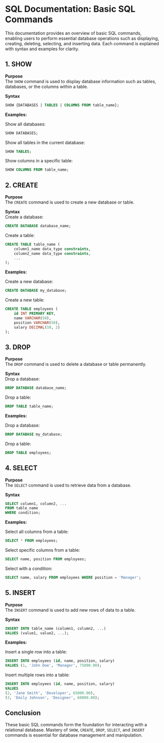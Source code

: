 # SQL Documentation: Basic SQL Commands

This documentation provides an overview of basic SQL commands, enabling users to perform essential database operations such as displaying, creating, deleting, selecting, and inserting data. Each command is explained with syntax and examples for clarity.

## 1. SHOW

**Purpose**  
The `SHOW` command is used to display database information such as tables, databases, or the columns within a table.

**Syntax**  
```sql
SHOW {DATABASES | TABLES | COLUMNS FROM table_name};
```

**Examples:**

Show all databases:
```sql
SHOW DATABASES;
```

Show all tables in the current database:
```sql
SHOW TABLES;
```

Show columns in a specific table:
```sql
SHOW COLUMNS FROM table_name;
```

## 2. CREATE

**Purpose**  
The `CREATE` command is used to create a new database or table.

**Syntax**  
Create a database:
```sql
CREATE DATABASE database_name;
```

Create a table:
```sql
CREATE TABLE table_name (
    column1_name data_type constraints,
    column2_name data_type constraints,
    ...
);
```

**Examples:**

Create a new database:
```sql
CREATE DATABASE my_database;
```

Create a new table:
```sql
CREATE TABLE employees (
    id INT PRIMARY KEY,
    name VARCHAR(50),
    position VARCHAR(50),
    salary DECIMAL(10, 2)
);
```

## 3. DROP

**Purpose**  
The `DROP` command is used to delete a database or table permanently.

**Syntax**  
Drop a database:
```sql
DROP DATABASE database_name;
```

Drop a table:
```sql
DROP TABLE table_name;
```

**Examples:**

Drop a database:
```sql
DROP DATABASE my_database;
```

Drop a table:
```sql
DROP TABLE employees;
```

## 4. SELECT

**Purpose**  
The `SELECT` command is used to retrieve data from a database.

**Syntax**  
```sql
SELECT column1, column2, ...
FROM table_name
WHERE condition;
```

**Examples:**

Select all columns from a table:
```sql
SELECT * FROM employees;
```

Select specific columns from a table:
```sql
SELECT name, position FROM employees;
```

Select with a condition:
```sql
SELECT name, salary FROM employees WHERE position = 'Manager';
```

## 5. INSERT

**Purpose**  
The `INSERT` command is used to add new rows of data to a table.

**Syntax**  
```sql
INSERT INTO table_name (column1, column2, ...)
VALUES (value1, value2, ...);
```

**Examples:**

Insert a single row into a table:
```sql
INSERT INTO employees (id, name, position, salary)
VALUES (1, 'John Doe', 'Manager', 75000.00);
```

Insert multiple rows into a table:
```sql
INSERT INTO employees (id, name, position, salary)
VALUES
(2, 'Jane Smith', 'Developer', 65000.00),
(3, 'Emily Johnson', 'Designer', 60000.00);
```

## Conclusion

These basic SQL commands form the foundation for interacting with a relational database. Mastery of `SHOW`, `CREATE`, `DROP`, `SELECT`, and `INSERT` commands is essential for database management and manipulation.
